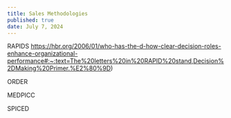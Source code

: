 ```yaml
---
title: Sales Methodologies
published: true
date: July 7, 2024
---
```


RAPIDS
https://hbr.org/2006/01/who-has-the-d-how-clear-decision-roles-enhance-organizational-performance#:~:text=The%20letters%20in%20RAPID%20stand,Decision%2DMaking%20Primer.%E2%80%9D)

ORDER

MEDPICC

SPICED